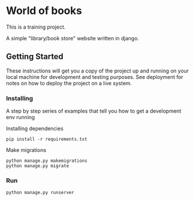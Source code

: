 # World of books
This is a training project.

A simple "library/book store" website written in django.

## Getting Started

These instructions will get you a copy of the project up and running on your local machine for development and testing purposes. See deployment for notes on how to deploy the project on a live system.

### Installing

A step by step series of examples that tell you how to get a development env running

 Installing dependencies
```
pip install -r requirements.txt
```
Make migrations
```
python manage.py makemigrations
python manage.py migrate
```

### Run

```
python manage.py runserver
```